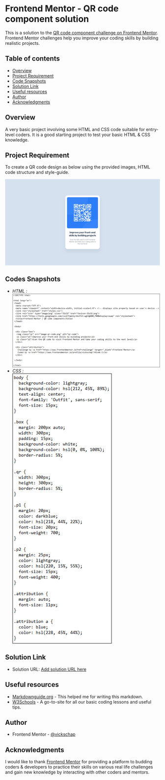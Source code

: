 # Frontend Mentor - QR code component solution

This is a solution to the [QR code component challenge on Frontend Mentor](https://www.frontendmentor.io/challenges/qr-code-component-iux_sIO_H). Frontend Mentor challenges help you improve your coding skills by building realistic projects. 

## Table of contents

- [Overview](#overview)
- [Project Requirement](#project-requirement)
- [Code Snapshots](#code-snapshots)
- [Solution Link](#solution-link)
- [Useful resources](#useful-resources)
- [Author](#author)
- [Acknowledgments](#acknowledgments)


## Overview

A very basic project involving some HTML and CSS code suitable for entry-level coders. It is a good starting project to test your basic HTML & CSS knowledge.

## Project Requirement

To create a QR code design as below using the provided images, HTML code structure and style-guide.

![project-output](desktop-design.jpg)

## Codes Snapshots
 - *HTML :*  
![HTML-screenshot](HTML_screenshot.PNG)
 - *CSS :*  
![CSS-screenshot](CSS_screenshot.PNG)
## Solution Link

- Solution URL: [Add solution URL here]([https://your-solution-url.com](https://www.frontendmentor.io/solutions/qr-code-component-challenge-solution-using-html-and-css-PtZSSA73YM))

## Useful resources

- [Markdownguide.org](https://www.markdownguide.org) - This helped me for writing this markdown.
- [W3Schools](https://www.w3schools.com) - A go-to-site for all our basic coding lessons and useful tips.

## Author

- Frontend Mentor - [@vickschap](https://www.frontendmentor.io/profile/vickschap)

## Acknowledgments

I would like to thank [Frontend Mentor](https://www.frontendmentor.io) for providing a platform to budding coders & developers to practice their skills on various real life challenges and gain new knowledge by interacting with other coders and mentors.
